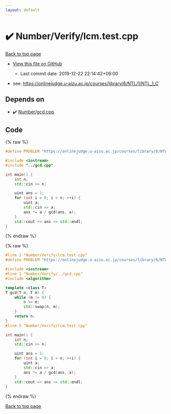 ```yaml
---
layout: default
---
```


<!-- mathjax config similar to math.stackexchange -->
<script type="text/javascript" async
  src="https://cdnjs.cloudflare.com/ajax/libs/mathjax/2.7.5/MathJax.js?config=TeX-MML-AM_CHTML">
</script>
<script type="text/x-mathjax-config">
  MathJax.Hub.Config({
    TeX: { equationNumbers: { autoNumber: "AMS" }},
    tex2jax: {
      inlineMath: [ ['$','$'] ],
      processEscapes: true
    },
    "HTML-CSS": { matchFontHeight: false },
    displayAlign: "left",
    displayIndent: "2em"
  });
</script>

<script type="text/javascript" src="https://cdnjs.cloudflare.com/ajax/libs/jquery/3.4.1/jquery.min.js"></script>
<script src="https://cdn.jsdelivr.net/npm/jquery-balloon-js@1.1.2/jquery.balloon.min.js" integrity="sha256-ZEYs9VrgAeNuPvs15E39OsyOJaIkXEEt10fzxJ20+2I=" crossorigin="anonymous"></script>
<script type="text/javascript" src="../../../assets/js/copy-button.js"></script>
<link rel="stylesheet" href="../../../assets/css/copy-button.css" />


# :heavy_check_mark: Number/Verify/lcm.test.cpp

<a href="../../../index.html">Back to top page</a>

* <a href="{{ site.github.repository_url }}/blob/master/Number/Verify/lcm.test.cpp">View this file on GitHub</a>
    - Last commit date: 2019-12-22 22:14:42+09:00


* see: <a href="https://onlinejudge.u-aizu.ac.jp/courses/library/6/NTL/1/NTL_1_C">https://onlinejudge.u-aizu.ac.jp/courses/library/6/NTL/1/NTL_1_C</a>


## Depends on

* :heavy_check_mark: <a href="../../../library/Number/gcd.cpp.html">Number/gcd.cpp</a>


## Code

<a id="unbundled"></a>
{% raw %}
```cpp
#define PROBLEM "https://onlinejudge.u-aizu.ac.jp/courses/library/6/NTL/1/NTL_1_C"

#include <iostream>
#include "../gcd.cpp"

int main() {
    int n;
    std::cin >> n;

    uint ans = 1;
    for (int i = 0; i < n; ++i) {
        uint a;
        std::cin >> a;
        ans *= a / gcd(ans, a);
    }
    std::cout << ans << std::endl;
}

```
{% endraw %}

<a id="bundled"></a>
{% raw %}
```cpp
#line 1 "Number/Verify/lcm.test.cpp"
#define PROBLEM "https://onlinejudge.u-aizu.ac.jp/courses/library/6/NTL/1/NTL_1_C"

#include <iostream>
#line 1 "Number/Verify/../gcd.cpp"
#include <algorithm>

template <class T>
T gcd(T n, T m) {
    while (m != 0) {
        n %= m;
        std::swap(n, m);
    }
    return n;
}
#line 5 "Number/Verify/lcm.test.cpp"

int main() {
    int n;
    std::cin >> n;

    uint ans = 1;
    for (int i = 0; i < n; ++i) {
        uint a;
        std::cin >> a;
        ans *= a / gcd(ans, a);
    }
    std::cout << ans << std::endl;
}

```
{% endraw %}

<a href="../../../index.html">Back to top page</a>

